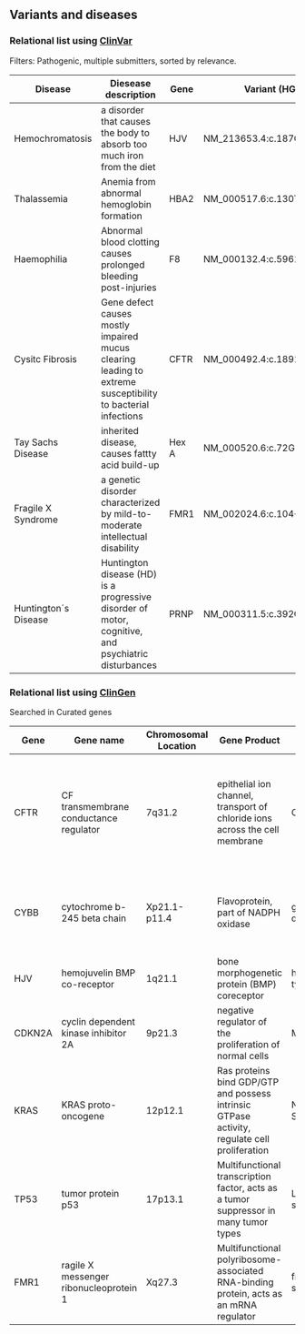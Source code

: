 

## Variants and diseases



### Relational list using [ClinVar](https://www.ncbi.nlm.nih.gov/clinvar/)
Filters: Pathogenic, multiple submitters, sorted by relevance.

|Disease|Diesease description|Gene|Variant (HGVS)|
|-------|--------------------|-----|-------------|
|Hemochromatosis|a disorder that causes the body to absorb too much iron from the diet|HJV|NM_213653.4:c.187C>T|
|Thalassemia|Anemia from abnormal hemoglobin formation|HBA2|NM_000517.6:c.130T>G |
|Haemophilia|Abnormal blood clotting causes prolonged bleeding post-injuries|F8|NM_000132.4:c.5961dup|
|Cysitc Fibrosis|Gene defect causes mostly impaired mucus clearing leading to  extreme susceptibility to bacterial infections|CFTR|NM_000492.4:c.1891dup|
|Tay Sachs Disease|inherited disease, causes fattty acid build-up|Hex A|NM_000520.6:c.72G>A |
|Fragile X Syndrome|a genetic disorder characterized by mild-to-moderate intellectual disability|FMR1|NM_002024.6:c.104+3_104+6del |
|Huntington´s Disease|Huntington disease (HD) is a progressive disorder of motor, cognitive, and psychiatric disturbances|PRNP|NM_000311.5:c.392G>T |


### Relational list using [ClinGen](https://clinicalgenome.org/)
Searched in Curated genes

|Gene|Gene name|Chromosomal Location|Gene Product|Disease|Disease Description|
|----|---------|--------------------|------------|-------|--------------------|
|CFTR|CF transmembrane conductance regulator|7q31.2|epithelial ion channel, transport of chloride ions across the cell membrane|Cystic fibrosis|a genetic disorder characterized by the production of sweat with a high salt content and mucus secretions with an abnormal viscosity|
|CYBB|cytochrome b-245 beta chain|Xp21.1-p11.4|Flavoprotein, part of NADPH oxidase|granulomatous disease|Failure to generate superoxide during immuneresponse to ward of pathogens|
|HJV|hemojuvelin BMP co-receptor|1q21.1|bone morphogenetic protein (BMP) coreceptor|hemochromatosis type 2A|Failure to properly regulate hepcidinlevels in blood|
|CDKN2A|cyclin dependent kinase inhibitor 2A|9p21.3|negative regulator of the proliferation of normal cells|Melanoma|Cancer originating in melanocytes|
|KRAS|KRAS proto-oncogene|12p12.1|Ras proteins bind GDP/GTP and possess intrinsic GTPase activity, regulate cell proliferation|Noonan Syndrome|genetic defect resulting in unusual physiological development|
|TP53|tumor protein p53|17p13.1| Multifunctional transcription factor, acts as a tumor suppressor in many tumor types|Li-Fraumeni syndrome|Inheritable higher susceptibility to cancer|
|FMR1|ragile X messenger ribonucleoprotein 1|Xq27.3| Multifunctional polyribosome-associated RNA-binding protein, acts as an mRNA regulator|fragile X syndrome|a genetic disorder characterized by mild-to-moderate intellectual disability|



